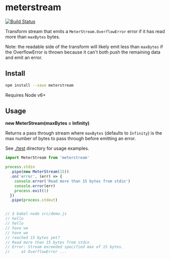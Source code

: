 # meterstream

[![Build Status](https://travis-ci.org/blockai/meterstream.svg?branch=master)](https://travis-ci.org/blockai/meterstream)

Transform stream that emits a `MeterStream.OverflowError` error if it has
read more than `maxBytes` bytes.

Note: the readable side of the transform will likely emit less than
`maxBytes` if the OverflowError is thrown because it can't both push the
remaining data and emit an error.

## Install

```bash
npm install --save meterstream
```

Requires Node v6+

## Usage

**new MeterStream(maxBytes = Infinity)**

Returns a pass through stream where `maxBytes` (defaults to `Infinity`)
is the max number of bytes to pass through before emitting an error.

See [./test](./test) directory for usage examples.

```javascript
import MeterStream from 'meterstream'

process.stdin
  .pipe(new MeterStream(15))
  .on('error', (err) => {
    console.error('Read more than 15 bytes from stdin')
    console.error(err)
    process.exit(1)
  })
  .pipe(process.stdout)


// $ babel-node src/demo.js
// hello
// hello
// have we
// have we
// reached 15 bytes yet?
// Read more than 15 bytes from stdin
// Error: Stream exceeded specified max of 15 bytes.
//     at OverflowError ...
```
